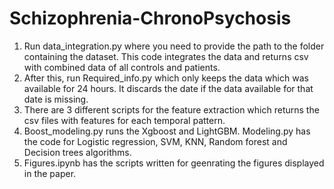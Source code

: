 # Schizophrenia-ChronoPsychosis
1. Run data_integration.py where you need to provide the path to the folder containing the dataset. This code integrates the data and returns csv with combined data of all controls and patients.
2. After this, run Required_info.py which only keeps the data which was available for 24 hours. It discards the date if the data available for that date is missing.
3. There are 3 different scripts for the feature extraction which returns the csv files with features for each temporal pattern.
4. Boost_modeling.py runs the Xgboost and LightGBM. Modeling.py has the code for Logistic regression, SVM, KNN, Random forest and Decision trees algorithms.
5. Figures.ipynb has the scripts written for geenrating the figures displayed in the paper.    
